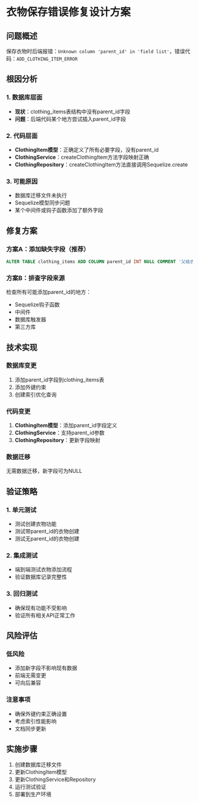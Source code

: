 # 衣物保存错误修复设计方案

## 问题概述
保存衣物时后端报错：`Unknown column 'parent_id' in 'field list'`，错误代码：`ADD_CLOTHING_ITEM_ERROR`

## 根因分析

### 1. 数据库层面
- **现状**：clothing_items表结构中没有parent_id字段
- **问题**：后端代码某个地方尝试插入parent_id字段

### 2. 代码层面
- **ClothingItem模型**：正确定义了所有必要字段，没有parent_id
- **ClothingService**：createClothingItem方法字段映射正确
- **ClothingRepository**：createClothingItem方法直接调用Sequelize.create

### 3. 可能原因
- 数据库迁移文件未执行
- Sequelize模型同步问题
- 某个中间件或钩子函数添加了额外字段

## 修复方案

### 方案A：添加缺失字段（推荐）
```sql
ALTER TABLE clothing_items ADD COLUMN parent_id INT NULL COMMENT '父级衣物ID，用于组合搭配';
```

### 方案B：排查字段来源
检查所有可能添加parent_id的地方：
- Sequelize钩子函数
- 中间件
- 数据库触发器
- 第三方库

## 技术实现

### 数据库变更
1. 添加parent_id字段到clothing_items表
2. 添加外键约束
3. 创建索引优化查询

### 代码变更
1. **ClothingItem模型**：添加parent_id字段定义
2. **ClothingService**：支持parent_id参数
3. **ClothingRepository**：更新字段映射

### 数据迁移
无需数据迁移，新字段可为NULL

## 验证策略

### 1. 单元测试
- 测试创建衣物功能
- 测试带parent_id的衣物创建
- 测试无parent_id的衣物创建

### 2. 集成测试
- 端到端测试衣物添加流程
- 验证数据库记录完整性

### 3. 回归测试
- 确保现有功能不受影响
- 验证所有相关API正常工作

## 风险评估

### 低风险
- 添加新字段不影响现有数据
- 前端无需变更
- 可向后兼容

### 注意事项
- 确保外键约束正确设置
- 考虑索引性能影响
- 文档同步更新

## 实施步骤
1. 创建数据库迁移文件
2. 更新ClothingItem模型
3. 更新ClothingService和Repository
4. 运行测试验证
5. 部署到生产环境